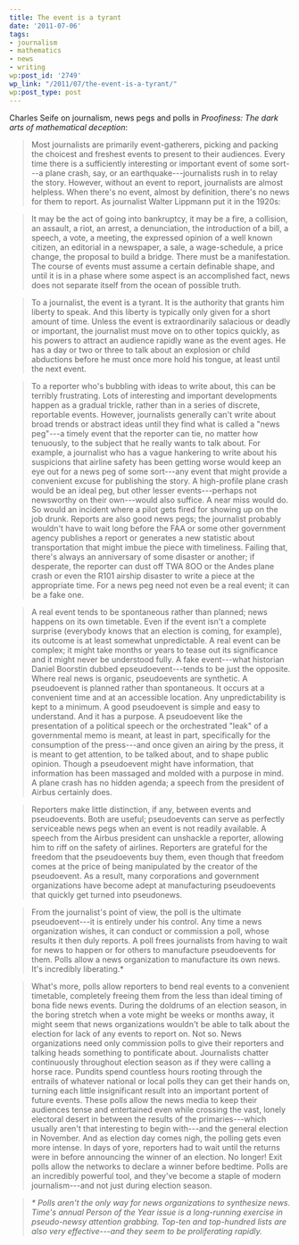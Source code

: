 ```yaml
---
title: The event is a tyrant
date: '2011-07-06'
tags:
- journalism
- mathematics
- news
- writing
wp:post_id: '2749'
wp_link: "/2011/07/the-event-is-a-tyrant/"
wp:post_type: post
---
```


Charles Seife on journalism, news pegs and polls in _Proofiness: The dark arts of mathematical deception_:

> Most journalists are primarily event-gatherers, picking and packing the choicest and freshest events to present to their audiences. Every time there is a sufficiently interesting or important event of some sort---a plane crash, say, or an earthquake---journalists rush in to relay the story. However, without an event to report, journalists are almost helpless. When there's no event, almost by definition, there's no news for them to report. As journalist Walter Lippmann put it in the 1920s:

>

> It may be the act of going into bankruptcy, it may be a fire, a collision, an assault, a riot, an arrest, a denunciation, the introduction of a bill, a speech, a vote, a meeting, the expressed opinion of a well known citizen, an editorial in a newspaper, a sale, a wage-schedule, a price change, the proposal to build a bridge. There must be a manifestation. The course of events must assume a certain definable shape, and until it is in a phase where some aspect is an accomplished fact, news does not separate itself from the ocean of possible truth.

> To a journalist, the event is a tyrant. It is the authority that grants him liberty to speak. And this liberty is typically only given for a short amount of time. Unless the event is extraordinarily salacious or deadly or important, the journalist must move on to other topics quickly, as his powers to attract an audience rapidly wane as the event ages. He has a day or two or three to talk about an explosion or child abductions before he must once more hold his tongue, at least until the next event.

>

> To a reporter who's bubbling with ideas to write about, this can be terribly frustrating. Lots of interesting and important developments happen as a gradual trickle, rather than in a series of discrete, reportable events. However, journalists generally can't write about broad trends or abstract ideas until they find what is called a "news peg"---a timely event that the reporter can tie, no matter how tenuously, to the subject that he really wants to talk about. For example, a journalist who has a vague hankering to write about his suspicions that airline safety has been getting worse would keep an eye out for a news peg of some sort---any event that might provide a convenient excuse for publishing the story. A high-profile plane crash would be an ideal peg, but other lesser events---perhaps not newsworthy on their own---would also suffice. A near miss would do. So would an incident where a pilot gets fired for showing up on the job drunk. Reports are also good news pegs; the journalist probably wouldn't have to wait long before the FAA or some other government agency publishes a report or generates a new statistic about transportation that might imbue the piece with timeliness. Failing that, there's always an anniversary of some disaster or another; if desperate, the reporter can dust off TWA 8OO or the Andes plane crash or even the R101 airship disaster to write a piece at the appropriate time. For a news peg need not even be a real event; it can be a fake one.

>

> A real event tends to be spontaneous rather than planned; news happens on its own timetable. Even if the event isn't a complete surprise (everybody knows that an election is coming, for example), its outcome is at least somewhat unpredictable. A real event can be complex; it might take months or years to tease out its significance and it might never be understood fully. A fake event---what historian Daniel Boorstin dubbed epseudoevent---tends to be just the opposite. Where real news is organic, pseudoevents are synthetic. A pseudoevent is planned rather than spontaneous. It occurs at a convenient time and at an accessible location. Any unpredictability is kept to a minimum. A good pseudoevent is simple and easy to understand. And it has a purpose. A pseudoevent like the presentation of a political speech or the orchestrated "leak" of a governmental memo is meant, at least in part, specifically for the consumption of the press---and once given an airing by the press, it is meant to get attention, to be talked about, and to shape public opinion. Though a pseudoevent might have information, that information has been massaged and molded with a purpose in mind. A plane crash has no hidden agenda; a speech from the president of Airbus certainly does.

>

> Reporters make little distinction, if any, between events and pseudoevents. Both are useful; pseudoevents can serve as perfectly serviceable news pegs when an event is not readily available. A speech from the Airbus president can unshackle a reporter, allowing him to riff on the safety of airlines. Reporters are grateful for the freedom that the pseudoevents buy them, even though that freedom comes at the price of being manipulated by the creator of the pseudoevent. As a result, many corporations and government organizations have become adept at manufacturing pseudoevents that quickly get turned into pseudonews.

>

> From the journalist's point of view, the poll is the ultimate pseudoevent---it is entirely under his control. Any time a news organization wishes, it can conduct or commission a poll, whose results it then duly reports. A poll frees journalists from having to wait for news to happen or for others to manufacture pseudoevents for them. Polls allow a news organization to manufacture its own news. It's incredibly liberating.\*

>

> What's more, polls allow reporters to bend real events to a convenient timetable, completely freeing them from the less than ideal timing of bona fide news events. During the doldrums of an election season, in the boring stretch when a vote might be weeks or months away, it might seem that news organizations wouldn't be able to talk about the election for lack of any events to report on. Not so. News organizations need only commission polls to give their reporters and talking heads something to pontificate about. Journalists chatter continuously throughout election season as if they were calling a horse race. Pundits spend countless hours rooting through the entrails of whatever national or local polls they can get their hands on, turning each little insignificant result into an important portent of future events. These polls allow the news media to keep their audiences tense and entertained even while crossing the vast, lonely electoral desert in between the results of the primaries---which usually aren't that interesting to begin with---and the general election in November. And as election day comes nigh, the polling gets even more intense. In days of yore, reporters had to wait until the returns were in before announcing the winner of an election. No longer! Exit polls allow the networks to declare a winner before bedtime. Polls are an incredibly powerful tool, and they've become a staple of modern journalism---and not just during election season.

>

> _\* Polls aren't the only way for news organizations to synthesize news. Time's annual Person of the Year issue is a long-running exercise in pseudo-newsy attention grabbing. Top-ten and top-hundred lists are also very effective---and they seem to be proliferating rapidly._
